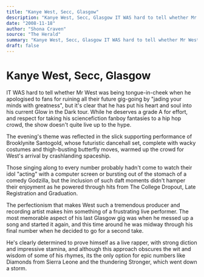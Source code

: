 ```yaml
---
title: "Kanye West, Secc, Glasgow"
description: "Kanye West, Secc, Glasgow IT WAS hard to tell whether Mr West was being tongue-in-cheek when he apologised to fans for ruining all their future gig-going by \"jading your minds with greatness\" it's cle..."
date: "2008-11-18"
author: "Shona Craven"
source: "The Herald"
summary: "Kanye West, Secc, Glasgow IT WAS hard to tell whether Mr West was being tongue-in-cheek when he apologised to fans for ruining all their future gig-going by \"jading your minds with greatness\" it's clear that he has put his heart and soul into his current Glow in the Dark tour. While he deserves a grade A for effort, and respect for taking his sciencefiction fanboy fantasies to a hip hop crowd, the show doesn't"
draft: false
---
```


# Kanye West, Secc, Glasgow

IT WAS hard to tell whether Mr West was being tongue-in-cheek when he apologised to fans for ruining all their future gig-going by "jading your minds with greatness", but it's clear that he has put his heart and soul into his current Glow in the Dark tour. While he deserves a grade A for effort, and respect for taking his sciencefiction fanboy fantasies to a hip hop crowd, the show doesn't quite live up to the hype.

The evening's theme was reflected in the slick supporting performance of Brooklynite Santogold, whose futuristic dancehall set, complete with wacky costumes and thigh-busting butterfly moves, warmed up the crowd for West's arrival by crashlanding spaceship.

Those singing along to every number probably hadn't come to watch their idol "acting" with a computer screen or bursting out of the stomach of a comedy Godzilla, but the inclusion of such daft moments didn't hamper their enjoyment as he powered through hits from The College Dropout, Late Registration and Graduation.

The perfectionism that makes West such a tremendous producer and recording artist makes him something of a frustrating live performer. The most memorable aspect of his last Glasgow gig was when he messed up a song and started it again, and this time around he was midway through his final number when he decided to go for a second take.

He's clearly determined to prove himself as a live rapper, with strong diction and impressive stamina, and although this approach obscures the wit and wisdom of some of his rhymes, its the only option for epic numbers like Diamonds from Sierra Leone and the thundering Stronger, which went down a storm.
